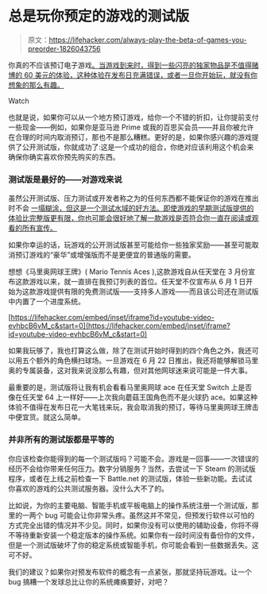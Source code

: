 # 总是玩你预定的游戏的测试版

> 原文：<https://lifehacker.com/always-play-the-beta-of-games-you-preorder-1826043756>

你真的不应该预订电子游戏[。当游戏到来时，得到一些闪亮的独家物品是不值得赌博的 60 美元的体验，这种体验在发布日充满错误，或者一旦你开始玩，就没有你想象的那么有趣。](https://kotaku.com/stop-preordering-video-games-1713802537)

Watch

也就是说，如果你可以从一个地方预订游戏，给你一个不错的折扣，让你提前支付一些现金——例如，如果你是亚马逊 Prime 或我的百思买会员——并且你被允许在合理的时间内取消预订，那也不是那么糟糕。更好的是，如果你感兴趣的游戏提供了公开测试版，你就成功了:这是一个成功的组合，你绝对应该利用这个机会来确保你确实喜欢你预先购买的东西。

### 测试版是最好的——对游戏来说

虽然公开测试版、压力测试或开发者称之为的任何东西都不能保证你的游戏在推出 时不会 [一塌糊涂，但这是一个测试水域的好方法。即使游戏的早期测试版提供的体验比完整版更有限，你也可能会很好地了解一款游戏是否符合你一直在阅读或观看的所有宣传。](https://kotaku.com/sea-of-thieves-servers-werent-prepared-for-so-many-play-1823955302)

如果你幸运的话，玩游戏的公开测试版甚至可能给你一些独家奖励——甚至可能取消预订游戏的“豪华”或增强版而不是更便宜的普通版的需要。

想想《马里奥网球王牌》( Mario Tennis Aces ),这款游戏自从任天堂在 3 月份宣布这款游戏以来，就一直排在我预订列表的首位。任天堂不仅宣布从 6 月 1 日开始为这款游戏提供有限的免费测试版——支持多人游戏——而且该公司还在测试版中内置了一个进度系统。

 [https://lifehacker.com/embed/inset/iframe?id=youtube-video-evhbcB6vM_c&start=0](https://lifehacker.com/embed/inset/iframe?id=youtube-video-evhbcB6vM_c&start=0) 

如果我玩够了，我也打算这么做，除了在测试开始时得到的四个角色之外，我还可以用五个额外的角色横扫球场。一旦游戏在 6 月 22 日推出，我还将能够解锁马里奥的专属装备，这对我来说没那么有趣，但对其他网球迷来说可能是一件大事。

最重要的是，测试版将让我有机会看看马里奥网球 ace 在任天堂 Switch 上是否像在任天堂 64 上一样好——上次我向蘑菇王国角色而不是火球扔 ace。如果这种体验不值得在发布日花一大笔钱来玩，我会取消我的预订，等待马里奥网球王牌击中便宜货。就这么简单。

### 并非所有的测试版都是平等的

你应该检查你能得到的每一个测试版吗？可能不会。游戏是一回事——一次错误的经历不会给你带来任何压力。数字分销服务？当然，去尝试一下 Steam 的测试版程序，或者在上线之前检查一下 Battle.net 的测试版，体验一些新功能。去试试你喜欢的游戏的公共测试服务器。没什么大不了的。

比如说，为你的主要电脑、智能手机或平板电脑上的操作系统注册一个测试版，那里的一两个 bug 可能会让你非常头疼。虽然这并不常见，但预发行软件以可怕的方式完全出错的情况并不少见。同时，如果你没有可以使用的辅助设备，你将不得不等待重新安装一个稳定版本的操作系统。如果你有一段时间没有备份你的文件，但是一个测试版破坏了你的稳定系统或智能手机，你可能会看到一些数据丢失。这可不好。

我们的建议？如果你对预发布软件的概念有一点紧张，那就坚持玩游戏。让一个 bug 搞糟一个发球总比让你的系统瘫痪要好，对吧？